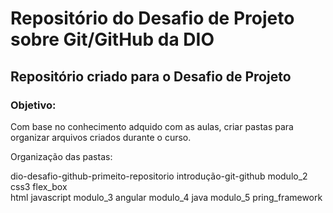 # Repositório do Desafio de Projeto sobre Git/GitHub da DIO

## Repositório criado para o Desafio de Projeto

### Objetivo:

Com base no conhecimento adquido com as aulas, criar pastas para organizar arquivos criados durante o curso.

Organização das pastas:

dio-desafio-github-primeito-repositorio
  introdução-git-github
    modulo_2
       css3
          flex_box                  
       html
       javascript
    modulo_3
       angular
    modulo_4
       java
    modulo_5
       pring_framework
